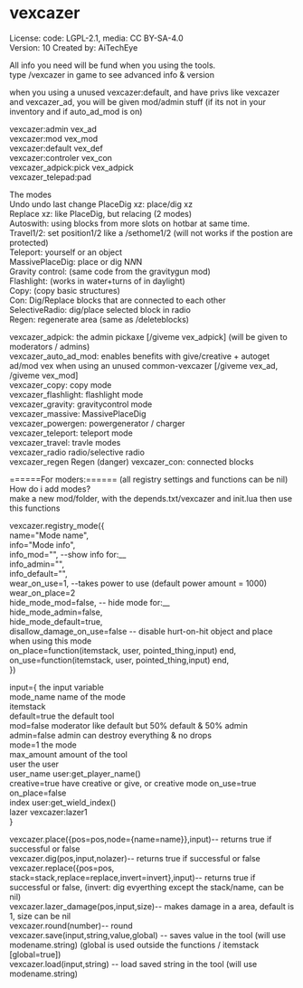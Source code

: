 # vexcazer

License: code: LGPL-2.1, media: CC BY-SA-4.0  
Version: 10 
Created by: AiTechEye  

All info you need will be fund when you using the tools.  
type /vexcazer in game to see advanced info & version  

when you using a unused vexcazer:default, and have privs like vexcazer and vexcazer_ad, you will be given mod/admin stuff (if its not in your inventory and if auto_ad_mod is on)  

vexcazer:admin vex_ad  
vexcazer:mod vex_mod  
vexcazer:default vex_def  
vexcazer:controler vex_con  
vexcazer_adpick:pick vex_adpick  
vexcazer_telepad:pad  


The modes  
Undo		undo last change
PlaceDig xz:	place/dig xz  
Replace xz:	like PlaceDig, but relacing (2 modes)  
Autoswith:	using blocks from more slots on hotbar at same time.  
Travel1/2:	set position1/2 like a /sethome1/2 (will not works if the postion are protected)  
Teleport:		yourself or an object  
MassivePlaceDig:	place or dig N*N*N  
Gravity control:	(same code from the gravitygun mod)  
Flashlight:	(works in water+turns of in daylight)  
Copy:		(copy basic structures)  
Con:		Dig/Replace blocks that are connected to each other  
SelectiveRadio:	dig/place selected block in radio  
Regen:		regenerate area (same as /deleteblocks)  


vexcazer_adpick:	the admin pickaxe [/giveme vex_adpick] (will be given to moderators / admins)  
vexcazer_auto_ad_mod:	enables benefits with give/creative + autoget ad/mod vex when using an unused common-vexcazer [/giveme vex_ad, /giveme vex_mod]  
vexcazer_copy:		copy mode  
vexcazer_flashlight:	flashlight mode  
vexcazer_gravity:	gravitycontrol mode  
vexcazer_massive:	MassivePlaceDig  
vexcazer_powergen:	powergenerator / charger  
vexcazer_teleport:	teleport mode  
vexcazer_travel:	travle modes  
vexcazer_radio		radio/selective radio  
vexcazer_regen		Regen  (danger)
vexcazer_con:		connected blocks  

======For moders:====== (all registry settings and functions can be nil)  
How do i add modes?  
make a new mod/folder, with the depends.txt/vexcazer and init.lua then use this functions  


vexcazer.registry_mode({  
	name="Mode name",  
	info="Mode info",  
	info_mod="",			--show info for:__  
	info_admin="",  
	info_default="",  
	wear_on_use=1,			--takes power to use (default power amount = 1000)  
	wear_on_place=2  
	hide_mode_mod=false,		-- hide mode for:__  
	hide_mode_admin=false,  
	hide_mode_default=true,  
	disallow_damage_on_use=false	-- disable hurt-on-hit object and place when using this mode  
	on_place=function(itemstack, user, pointed_thing,input) end,  
	on_use=function(itemstack, user, pointed_thing,input) end,  
})

input={			the input variable  
	mode_name	name of the mode  
	itemstack  
	default=true	the default tool  
	mod=false	moderator like default but 50% default & 50% admin  
	admin=false	admin can destroy everything & no drops  
	mode=1		the mode  
	max_amount	amount of the tool  
	user		the user  
	user_name	user:get_player_name()  
	creative=true	have creative or give, or creative mode
	on_use=true  
	on_place=false  
	index		user:get_wield_index()  
	lazer		vexcazer:lazer1  
}

vexcazer.place({pos=pos,node={name=name}},input)-- returns true if successful or false  
vexcazer.dig(pos,input,nolazer)-- returns true if successful or false  
vexcazer.replace({pos=pos, stack=stack,replace=replace,invert=invert},input)-- returns true if successful or false, (invert: dig   evyerthing except the stack/name, can be nil)  
vexcazer.lazer_damage(pos,input,size)-- makes damage in a area, default is 1, size can be nil  
vexcazer.round(number)-- round  
vexcazer.save(input,string,value,global) -- saves value in the tool (will use modename.string) (global is used outside the functions / itemstack [global=true])  
vexcazer.load(input,string) -- load saved string in the tool (will use modename.string)  
